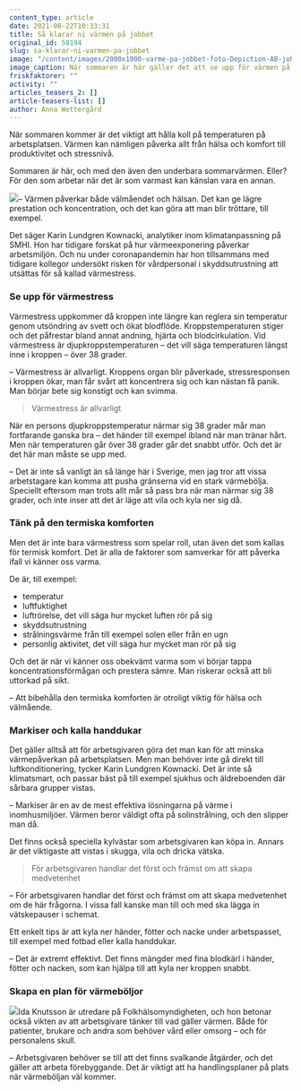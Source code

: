 ```yaml
---
content_type: article
date: 2021-06-22T10:33:31
title: Så klarar ni värmen på jobbet
original_id: 58194
slug: sa-klarar-ni-varmen-pa-jobbet
image: "/content/images/2000x1000-varme-pa-jobbet-foto-Depiction-AB-johner.jpg"
image_caption: När sommaren är här gäller det att se upp för värmen på jobbet - speciellt för dem som arbetar i varma lokaler eller i skyddsutrustning. Försök att ta pauser innan du har blivit alltför varm, är ett tips från forskare.
friskfaktorer: ""
activity: ""
articles_teasers_2: []
article-teasers-list: []
author: Anna Wettergård
---
```


När sommaren kommer är det viktigt att hålla koll på temperaturen på arbetsplatsen. Värmen kan nämligen påverka allt från hälsa och komfort till produktivitet och stressnivå.

Sommaren är här, och med den även den underbara sommarvärmen. Eller? För den som arbetar när det är som varmast kan känslan vara en annan.

[![](https://www.suntarbetsliv.se/wp-content/uploads/2021/06/200x220-Karin-lundgren-kownacki.jpg)](https://www.suntarbetsliv.se/wp-content/uploads/2021/06/200x220-Karin-lundgren-kownacki.jpg)– Värmen påverkar både välmåendet och hälsan. Det kan ge lägre prestation och koncentration, och det kan göra att man blir tröttare, till exempel.

Det säger Karin Lundgren Kownacki, analytiker inom klimatanpassning på SMHI. Hon har tidigare forskat på hur värmeexponering påverkar arbetsmiljön. Och nu under coronapandemin har hon tillsammans med tidigare kollegor undersökt risken för vårdpersonal i skyddsutrustning att utsättas för så kallad värmestress.

### Se upp för värmestress

Värmestress uppkommer då kroppen inte längre kan reglera sin temperatur genom utsöndring av svett och ökat blodflöde. Kroppstemperaturen stiger och det påfrestar bland annat andning, hjärta och blodcirkulation. Vid värmestress är djupkroppstemperaturen – det vill säga temperaturen längst inne i kroppen – över 38 grader.

– Värmestress är allvarligt. Kroppens organ blir påverkade, stressresponsen i kroppen ökar, man får svårt att koncentrera sig och kan nästan få panik. Man börjar bete sig konstigt och kan svimma.

> Värmestress är allvarligt

När en persons djupkroppstemperatur närmar sig 38 grader mår man fortfarande ganska bra – det händer till exempel ibland när man tränar hårt. Men när temperaturen går över 38 grader går det snabbt utför. Och det är det här man måste se upp med.

– Det är inte så vanligt än så länge här i Sverige, men jag tror att vissa arbetstagare kan komma att pusha gränserna vid en stark värmebölja. Speciellt eftersom man trots allt mår så pass bra när man närmar sig 38 grader, och inte inser att det är läge att vila och kyla ner sig då.

### Tänk på den termiska komforten

Men det är inte bara värmestress som spelar roll, utan även det som kallas för termisk komfort. Det är alla de faktorer som samverkar för att påverka ifall vi känner oss varma.

De är, till exempel:

- temperatur
- luftfuktighet
- luftrörelse, det vill säga hur mycket luften rör på sig
- skyddsutrustning
- strålningsvärme från till exempel solen eller från en ugn
- personlig aktivitet, det vill säga hur mycket man rör på sig

Och det är när vi känner oss obekvämt varma som vi börjar tappa koncentrationsförmågan och prestera sämre. Man riskerar också att bli uttorkad på sikt.

– Att bibehålla den termiska komforten är otroligt viktig för hälsa och välmående.

### Markiser och kalla handdukar

Det gäller alltså att för arbetsgivaren göra det man kan för att minska värmepåverkan på arbetsplatsen. Men man behöver inte gå direkt till luftkonditionering, tycker Karin Lundgren Kownacki. Det är inte så klimatsmart, och passar bäst på till exempel sjukhus och äldreboenden där sårbara grupper vistas.

– Markiser är en av de mest effektiva lösningarna på värme i inomhusmiljöer. Värmen beror väldigt ofta på solinstrålning, och den slipper man då.

Det finns också speciella kylvästar som arbetsgivaren kan köpa in. Annars är det viktigaste att vistas i skugga, vila och dricka vätska.

> För arbetsgivaren handlar det först och främst om att skapa medvetenhet

– För arbetsgivaren handlar det först och främst om att skapa medvetenhet om de här frågorna. I vissa fall kanske man till och med ska lägga in vätskepauser i schemat.

Ett enkelt tips är att kyla ner händer, fötter och nacke under arbetspasset, till exempel med fotbad eller kalla handdukar.

– Det är extremt effektivt. Det finns mängder med fina blodkärl i händer, fötter och nacken, som kan hjälpa till att kyla ner kroppen snabbt.

### Skapa en plan för värmeböljor

[![](https://www.suntarbetsliv.se/wp-content/uploads/2021/06/200x220-ida-knutsson.jpg)](https://www.suntarbetsliv.se/wp-content/uploads/2021/06/200x220-ida-knutsson.jpg)Ida Knutsson är utredare på Folkhälsomyndigheten, och hon betonar också vikten av att arbetsgivare tänker till vad gäller värmen. Både för patienter, brukare och andra som behöver vård eller omsorg – och för personalens skull.

– Arbetsgivaren behöver se till att det finns svalkande åtgärder, och det gäller att arbeta förebyggande. Det är viktigt att ha handlingsplaner på plats när värmeböljan väl kommer.
